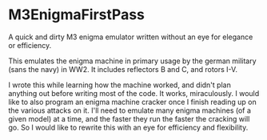 # M3EnigmaFirstPass
A quick and dirty M3 enigma emulator written without an eye for elegance or efficiency. 

This emulates the enigma machine in primary usage by the german military (sans the navy) in WW2. It includes reflectors B and C, and rotors I-V.

I wrote this while learning how the machine worked, and didn't plan anything out before writing most of the code. It works, miraculously.
I would like to also program an enigma machine cracker once I finish reading up on the various attacks on it.
I'll need to emulate many enigma machines (of a given model) at a time, and the faster they run the faster the cracking will go. So I would like to rewrite this with an eye for efficiency and flexibility.
